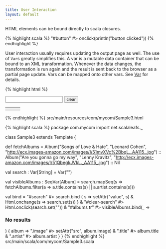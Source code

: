 ```yaml
---
title: User Interaction
layout: default
---
```


HTML elements can be bound directly to scala closures.

{% highlight scala %}
"#button" #> onclick(println("button clicked"))
{% endhighlight %}

User interaction usually requires updating the output page as well. The use of `Var`s greatly simplifies this. A var is a mutable data container that can be bound to an XML transformation. Whenever the data changes, the transformation is run again and the result is sent back to the browser as a partial page update. Vars can be mapped onto other vars. See [Var](/var.html) for details.

{% highlight html %}
<html>
  <input id="search" type="text"/>
  <input id="clear-search" type="button" value="clear"/>
  <table id="albums">
    <tr>
      <td><img class="image"/></td>
      <td><span class="title"/></td>
      <td><span class="artist"/></td>
    </tr>
  </table>
</html>
{% endhighlight %}
<label>src/main/resources/com/mycom/Sample3.html</label>

{% highlight scala %}
package com.mycom
import net.scalaleafs._

class Sample3 extends Template {
  
  def fetchAlbums = 
    Album("Songs of Love & Hate", "Leonard Cohen", "http://ecx.images-amazon.com/images/I/51mvXVc%2BbqL._AA115_.jpg") :: 
    Album("Are you gonna go my way", "Lenny Kravitz", "http://ecx.images-amazon.com/images/I/51QbegkJVkL._AA115_.jpg") :: Nil

  val search : Var[String] = Var("")
    
  val visibleAlbums : SeqVar[Album] = 
    search.mapSeq(s => fetchAlbums.filter(a => a.title.contains(s) || a.artist.contains(s)))

  val bind = 
    "#search" #> search.bind { s => 
      setAttr("value", s) &
      Html.onchange(s => search.set(s))
    } &
    "#clear-search" #> Html.onclick(search.set("")) &
    "#albums tr" #> visibleAlbums.bind(_ => <h3>No results</h3>) { album =>
      ".image" #> setAttr("src", album.image) &
      ".title" #> album.title &
      ".artist" #> album.artist 
    } 
}
{% endhighlight %}
<label>src/main/scala/com/mycom/Sample3.scala</label>
